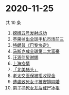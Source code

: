 # 2020-11-25

共 10 条

<!-- BEGIN -->
<!-- 最后更新时间 Wed Nov 25 2020 11:03:37 GMT+0800 (CST) -->
1. [嫦娥五号发射成功](https://www.zhihu.com/search?q=嫦娥五号)
1. [苹果掉出全球手机市场前三](https://www.zhihu.com/search?q=苹果)
1. [特朗普《巴黎协定》](https://www.zhihu.com/search?q=特朗普)
1. [马斯克成全球第二大富豪](https://www.zhihu.com/search?q=马斯克)
1. [汪涵何炅谢娜](https://www.zhihu.com/search?q=何炅)
1. [上海疫情](https://www.zhihu.com/search?q=上海疫情)
1. [「北美猪头」](https://www.zhihu.com/search?q=北美猪头)
1. [老太交医保被拒收现金](https://www.zhihu.com/search?q=老人医保)
1. [遭虐致死女子被安排阴婚](https://www.zhihu.com/search?q=不孕女子阴婚)
1. [男子捅死女友后藏尸冰柜](https://www.zhihu.com/search?q=男子捅死女友)
<!-- END -->
